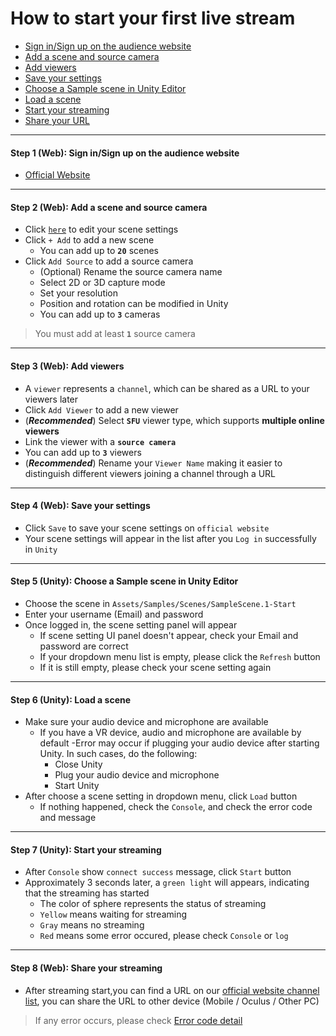 # How to start your first live stream
- [Sign in/Sign up on the audience website](#step1)
- [Add a scene and source camera](#step2)
- [Add viewers](#step3)
- [Save your settings](#step4)
- [Choose a Sample scene in Unity Editor](#step5)
- [Load a scene](#step6)
- [Start your streaming](#step7)
- [Share your URL](#step8)

****
#### <a name="step1"> Step 1 (Web): Sign in/Sign up on the audience website
- [Official Website](https://www.meta-audience.com/en-us/)
****
  
#### <a name="step2"> Step 2 (Web): Add a scene and source camera
- Click [`here`](https://www.meta-audience.com/en-us/accounts/scenes/) to edit your scene settings
- Click `+ Add` to add a new scene 
    - You can add up to **`20`** scenes
- Click `Add Source` to add a source camera
    - (Optional) Rename the source camera name
    - Select 2D or 3D capture mode
    - Set your resolution
    - Position and rotation can be modified in Unity
    - You can add up to **`3`** cameras
> You must add at least **`1`** source camera

****
#### <a name="step3"> Step 3 (Web): Add viewers
- A `viewer` represents a `channel`, which can be shared as a URL to your viewers later
- Click `Add Viewer` to add a new viewer 
- (***Recommended***) Select **`SFU`** viewer type, which supports **multiple online viewers**
- Link the viewer with a **`source camera`**
- You can add up to **`3`** viewers
- (***Recommended***) Rename your `Viewer Name` making it easier to distinguish different viewers joining a channel through a URL
****  
 #### <a name="step4"> Step 4 (Web): Save your settings
- Click `Save` to save your scene settings on `official website`
- Your scene settings will appear in the list after you `Log in` successfully in `Unity`
**** 
#### <a name="step5"> Step 5 (Unity): Choose a Sample scene in Unity Editor
- Choose the scene in `Assets/Samples/Scenes/SampleScene.1-Start`
- Enter your username (Email) and password
- Once logged in, the scene setting panel will appear
    - If scene setting UI panel doesn't appear, check your Email and password are correct
    - If your dropdown menu list is empty, please click the `Refresh` button
    - If it is still empty, please check your scene setting again 
****
#### <a name="step6"> Step 6 (Unity): Load a scene 
- Make sure your audio device and microphone are available
    - If you have a VR device, audio and microphone are available by default
    -Error may occur if plugging your audio device after starting Unity. In such cases, do the following:
      - Close Unity
      - Plug your audio device and microphone
      - Start Unity  
- After choose a scene setting in dropdown menu, click `Load` button
    - If nothing happened, check the `Console`, and check the error code and message
**** 
#### <a name="step7"> Step 7 (Unity): Start your streaming
- After `Console` show `connect success` message, click `Start` button
- Approximately 3 seconds later, a `green light` will appears, indicating that the streaming has started
    - The color of sphere represents the status of streaming
    - `Yellow` means waiting for streaming
    - `Gray` means no streaming
    - `Red` means some error occured, please check `Console` or `log`
****
#### <a name="step8"> Step 8 (Web): Share your streaming
- After streaming start,you can find a URL on our [official website channel list](https://www.meta-audience.com/en-us/accounts/userChannels/), you can share the URL to other device (Mobile / Oculus / Other PC)
> If any error occurs, please check [Error code detail](https://adc.github.trendmicro.com/Consumer-TMXRLAB/audience_sdk_unity_project/wiki/Initialization-&-Deinitialization#error-code--message-3)
